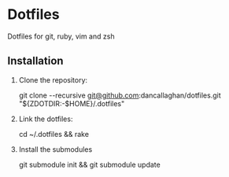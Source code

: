 Dotfiles
==============================

Dotfiles for git, ruby, vim and zsh

Installation
------------

  1. Clone the repository:

        git clone --recursive git@github.com:dancallaghan/dotfiles.git "${ZDOTDIR:-$HOME}/.dotfiles"

  2. Link the dotfiles:

        cd ~/.dotfiles && rake

  3. Install the submodules

        git submodule init && git submodule update
